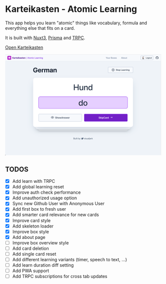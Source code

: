 # Karteikasten - Atomic Learning

This app helps you learn "atomic" things like vocabulary, formula and everything else that fits on a card.

It is built with [Nuxt3](https://v3.nuxtjs.org), [Prisma](https://www.prisma.io) and [TRPC](https://trpc.io).

[Open Karteikasten](https://karteikasten.vercel.app)

![Preview](preview.png)

## TODOS

- [x] Add learn with TRPC
- [x] Add global learning reset
- [x] Improve auth check performance
- [x] Add unauthorized usage option
- [x] Sync new Github User with Anonymous User
- [x] Add first box to fresh user
- [x] Add smarter card relevance for new cards
- [x] Improve card style
- [x] Add skeleton loader
- [x] Improve box style
- [x] Add about page
- [ ] Improve box overview style
- [ ] Add card deletion
- [ ] Add single card reset
- [ ] Add different learning variants (timer, speech to text, ...)
- [ ] Add learn duration diff setting
- [ ] Add PWA support
- [ ] Add TRPC subscriptions for cross tab updates
